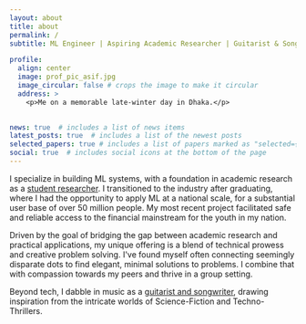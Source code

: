 ```yaml
---
layout: about
title: about
permalink: /
subtitle: ML Engineer | Aspiring Academic Researcher | Guitarist & Songwriter | Loves Science-Fiction and Techno-Thrillers ! 

profile:
  align: center
  image: prof_pic_asif.jpg
  image_circular: false # crops the image to make it circular
  address: >
    <p>Me on a memorable late-winter day in Dhaka.</p>
    

news: true  # includes a list of news items
latest_posts: true  # includes a list of the newest posts
selected_papers: true # includes a list of papers marked as "selected={true}"
social: true  # includes social icons at the bottom of the page
---
```


I specialize in building ML systems, with a foundation in academic research as a [student researcher](/publications/). I transitioned to the industry after graduating, where I had the opportunity to apply ML at a national scale, for a substantial user base of over 50 million people. My most recent project facilitated safe and reliable access to the financial mainstream for the youth in my nation.

Driven by the goal of bridging the gap between academic research and practical applications, my unique offering is a blend of technical prowess and creative problem solving. I've found myself often connecting seemingly disparate dots to find elegant, minimal solutions to problems. I combine that with compassion towards my peers and thrive in a group setting.

Beyond tech, I dabble in music as a [guitarist and songwriter](https://open.spotify.com/artist/3w1P2KGncFzCAVqT3hdmt4), drawing inspiration from the intricate worlds of Science-Fiction and Techno-Thrillers.
  
<!-- I started out exploring AI and ML in an academic setting as a [student researcher](/publications/). Switched to the industry upon graduation with the prospect of applying ML at a national scale for a [world changing](https://fortune.com/ranking/change-the-world/2017/bkash/) company. Since then, I've designed and implemented ML solutions that caters to 50 million+ people. My most recent project enabled the youth of my nation to be connected to the financial mainstream safely and reliably. 

With aspirations toward continuing academic research, my unique offering is a blend of technical prowess and creative passion. I've found myself often connecting seemingly disparate dots to find elegant, minimal solutions to problems. I also try to combine that passion with compassion towards my peers and facilitate my group in achieving its goals. 

Beyond the realm of technology, I express myself as a [guitarist and songwriter](https://open.spotify.com/artist/3w1P2KGncFzCAVqT3hdmt4), often inspired by the intricate worlds of Science-Fiction and Techno-Thrillers.

I specialize in building ML systems, with a foundation in academic research as a [student researcher](/publications/). I transitioned to the industry after graduating, where I had the opportunity to apply ML at a national scale, benefiting a substantial user base of over 50 million people. My recent project facilitated safe and reliable access to the financial mainstream for the youth in my nation.

My passion lies in bridging the gap between academic research and practical applications. I possess a unique blend of technical expertise and creative problem-solving skills, often finding elegant, minimal solutions by connecting seemingly disparate concepts. I believe in fostering a collaborative and compassionate work environment to help my team achieve its goals.

Beyond technology, I express myself through music as a guitarist and songwriter, drawing inspiration from the intricate worlds of Science-Fiction and Techno-Thrillers. -->